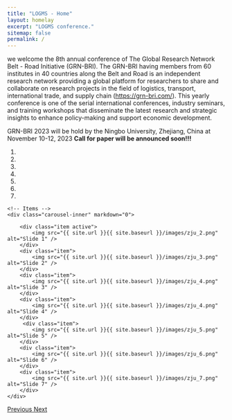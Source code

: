 ```yaml
---
title: "LOGMS - Home"
layout: homelay
excerpt: "LOGMS conference."
sitemap: false
permalink: /
---
```



we welcome the 8th annual conference of The Global Research Network Belt - Road Initiative (GRN-BRI). The GRN-BRI having members from 60 institutes in 40 countries along the Belt and Road is an independent research network providing a global platform for researchers to share and collaborate on research projects in the field of logistics, transport, international trade, and supply chain (https://grn-bri.com/). This yearly conference is one of the serial international conferences, industry seminars, and training workshops that disseminate the latest research and strategic insights to enhance policy-making and support economic development.

GRN-BRI 2023 will be hold by the Ningbo University, Zhejiang, China at November 10-12, 2023
**Call for paper will be announced soon!!!**


<div markdown="0" id="carousel" class="carousel slide" data-ride="carousel" data-interval="5000" data-pause="hover" >
    <!-- Menu -->
    <ol class="carousel-indicators">
        <li data-target="#carousel" data-slide-to="0" class="active"></li>
        <li data-target="#carousel" data-slide-to="1"></li>
        <li data-target="#carousel" data-slide-to="2"></li>
        <li data-target="#carousel" data-slide-to="3"></li>  
        <li data-target="#carousel" data-slide-to="4"></li>  
        <li data-target="#carousel" data-slide-to="5"></li>  
        <li data-target="#carousel" data-slide-to="6"></li>          
    </ol>

    <!-- Items -->
    <div class="carousel-inner" markdown="0">

        <div class="item active">
            <img src="{{ site.url }}{{ site.baseurl }}/images/zju_2.png" alt="Slide 1" />
        </div>
        <div class="item">
            <img src="{{ site.url }}{{ site.baseurl }}/images/zju_3.png" alt="Slide 2" />
        </div>
        <div class="item">
            <img src="{{ site.url }}{{ site.baseurl }}/images/zju_4.png" alt="Slide 3" />
        </div>
        <div class="item">
            <img src="{{ site.url }}{{ site.baseurl }}/images/zju_4.png" alt="Slide 4" />
        </div> 
         <div class="item">
            <img src="{{ site.url }}{{ site.baseurl }}/images/zju_5.png" alt="Slide 5" />
        </div>
        <div class="item">
            <img src="{{ site.url }}{{ site.baseurl }}/images/zju_6.png" alt="Slide 6" />
        </div>
        <div class="item">
            <img src="{{ site.url }}{{ site.baseurl }}/images/zju_7.png" alt="Slide 7" />
        </div>
    </div>
  <a class="left carousel-control" href="#carousel" role="button" data-slide="prev">
    <span class="glyphicon glyphicon-chevron-left" aria-hidden="true"></span>
    <span class="sr-only">Previous</span>
  </a>
  <a class="right carousel-control" href="#carousel" role="button" data-slide="next">
    <span class="glyphicon glyphicon-chevron-right" aria-hidden="true"></span>
    <span class="sr-only">Next</span>
  </a>
</div>
 


    
 


 
 


